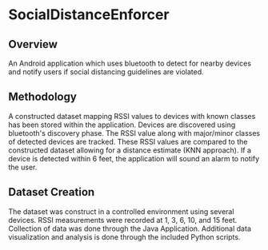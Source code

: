 # SocialDistanceEnforcer

## Overview
An Android application which uses bluetooth to detect for nearby devices and notify users if social distancing guidelines are violated. 

## Methodology
A constructed dataset mapping RSSI values to devices with known classes has been stored within the application. Devices are discovered using bluetooth's discovery phase.
The RSSI value along with major/minor classes of detected devices are tracked. These RSSI values are compared to the constructed dataset allowing for a distance estimate (KNN approach). If a device is detected within 6 feet, the application will sound an alarm to notify the user.

## Dataset Creation
The dataset was construct in a controlled environment using several devices. RSSI measurements were recorded at 1, 3, 6, 10, and 15 feet. Collection of data was done through the Java Application. Additional data visualization and analysis is done through the included Python scripts.
